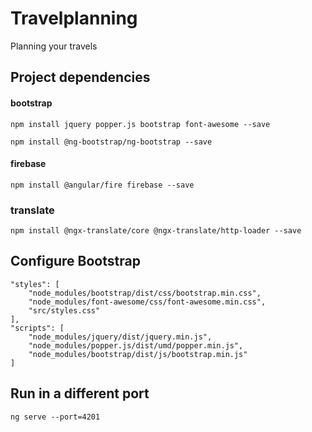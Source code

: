 # Travelplanning

Planning your travels

## Project dependencies

#### bootstrap

    npm install jquery popper.js bootstrap font-awesome --save

    npm install @ng-bootstrap/ng-bootstrap --save

#### firebase

    npm install @angular/fire firebase --save

### translate

    npm install @ngx-translate/core @ngx-translate/http-loader --save

## Configure Bootstrap

    "styles": [
        "node_modules/bootstrap/dist/css/bootstrap.min.css",
        "node_modules/font-awesome/css/font-awesome.min.css",
        "src/styles.css"
    ],
    "scripts": [
        "node_modules/jquery/dist/jquery.min.js",
        "node_modules/popper.js/dist/umd/popper.min.js",
        "node_modules/bootstrap/dist/js/bootstrap.min.js"
    ]

## Run in a different port

    ng serve --port=4201

